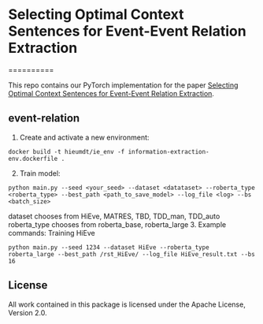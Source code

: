 # Selecting Optimal Context Sentences for Event-Event Relation Extraction
==========

This repo contains our PyTorch implementation for the paper [Selecting Optimal Context Sentences for Event-Event Relation Extraction](https://www.aaai.org/AAAI22Papers/AAAI-3912.ManH.pdf). 


## event-relation

1. Create and activate a new environment:
```
docker build -t hieumdt/ie_env -f information-extraction-env.dockerfile .
```
2. Train model:
```
python main.py --seed <your_seed> --dataset <datataset> --roberta_type <roberta_type> --best_path <path_to_save_model> --log_file <log> --bs <batch_size>
```
dataset chooses from HiEve, MATRES, TBD, TDD_man, TDD_auto
roberta_type chooses from roberta_base, roberta_large
3. Example commands:
Training HiEve
```
python main.py --seed 1234 --dataset HiEve --roberta_type roberta_large --best_path /rst_HiEve/ --log_file HiEve_result.txt --bs 16
```

## License

All work contained in this package is licensed under the Apache License, Version 2.0.